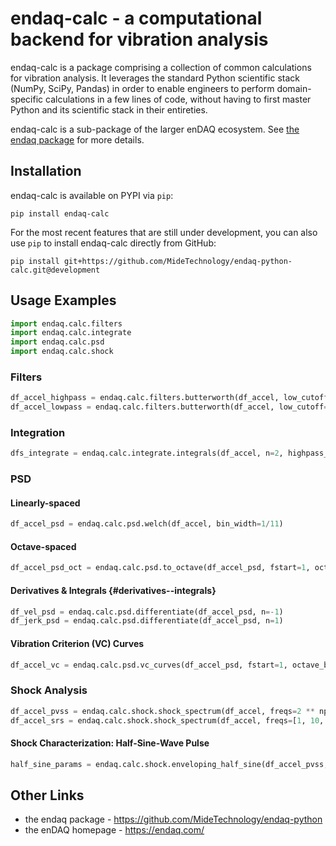 # endaq-calc - a computational backend for vibration analysis

endaq-calc is a package comprising a collection of common calculations for vibration analysis. It leverages the standard Python scientific stack (NumPy, SciPy, Pandas) in order to enable engineers to perform domain-specific calculations in a few lines of code, without having to first master Python and its scientific stack in their entireties.

endaq-calc is a sub-package of the larger enDAQ ecosystem. See [the endaq package](https://github.com/MideTechnology/endaq-python) for more details.

## Installation

endaq-calc is available on PYPI via `pip`:

    pip install endaq-calc

For the most recent features that are still under development, you can also use `pip` to install endaq-calc directly from GitHub:

    pip install git+https://github.com/MideTechnology/endaq-python-calc.git@development

## Usage Examples

``` python
import endaq.calc.filters
import endaq.calc.integrate
import endaq.calc.psd
import endaq.calc.shock
```

### Filters
``` python
df_accel_highpass = endaq.calc.filters.butterworth(df_accel, low_cutoff=1, high_cutoff=None)
df_accel_lowpass = endaq.calc.filters.butterworth(df_accel, low_cutoff=None, high_cutoff=100)
```

### Integration
``` python
dfs_integrate = endaq.calc.integrate.integrals(df_accel, n=2, highpass_cutoff=1.0, tukey_percent=0.05)
```

### PSD

#### Linearly-spaced
``` python
df_accel_psd = endaq.calc.psd.welch(df_accel, bin_width=1/11)
```

#### Octave-spaced
``` python
df_accel_psd_oct = endaq.calc.psd.to_octave(df_accel_psd, fstart=1, octave_bins=3)
```

#### Derivatives & Integrals {#derivatives--integrals}
``` python
df_vel_psd = endaq.calc.psd.differentiate(df_accel_psd, n=-1)
df_jerk_psd = endaq.calc.psd.differentiate(df_accel_psd, n=1)
```

#### Vibration Criterion (VC) Curves
``` python
df_accel_vc = endaq.calc.psd.vc_curves(df_accel_psd, fstart=1, octave_bins=3)
```

### Shock Analysis
``` python
df_accel_pvss = endaq.calc.shock.shock_spectrum(df_accel, freqs=2 ** np.arange(-10, 13, 0.25), damp=0.05, mode="pvss")
df_accel_srs = endaq.calc.shock.shock_spectrum(df_accel, freqs=[1, 10, 100, 1000], damp=0.05, mode="srs")
```

#### Shock Characterization: Half-Sine-Wave Pulse
``` python
half_sine_params = endaq.calc.shock.enveloping_half_sine(df_accel_pvss, damp=0.05)
```

## Other Links
- the endaq package - https://github.com/MideTechnology/endaq-python
- the enDAQ homepage - https://endaq.com/
